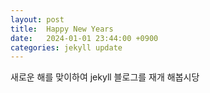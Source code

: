 ```yaml
---
layout: post
title:  Happy New Years
date:   2024-01-01 23:44:00 +0900
categories: jekyll update
---
```


새로운 해를 맞이하여 jekyll 블로그를 재개 해봅시당